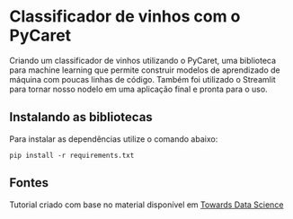 # Classificador de vinhos com o PyCaret
Criando um classificador de vinhos utilizando o PyCaret, uma biblioteca para machine learning que permite construir modelos de aprendizado de máquina com poucas linhas de código. Também foi utilizado o Streamlit para tornar nosso nodelo em uma aplicação final e pronta para o uso.










## Instalando as bibliotecas
Para instalar as dependências utilize o comando abaixo:

    pip install -r requirements.txt



## Fontes
Tutorial criado com base no material disponível em [Towards Data Science](https://towardsdatascience.com/pycaret-and-streamlit-how-to-create-and-deploy-data-science-web-app-273d205271a3)